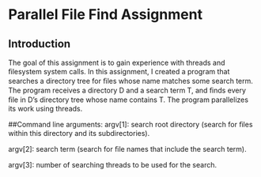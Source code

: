 ﻿# Parallel File Find Assignment  


## Introduction
The goal of this assignment is to gain experience
with threads and ﬁlesystem system calls.
In this assignment, I created a program that searches a directory tree
for ﬁles whose name matches some search term.
The program receives a directory D and a search term T,
and ﬁnds every ﬁle in D’s directory tree whose name contains T.
The program parallelizes its work using threads.

##Command line arguments:
argv[1]: search root directory
(search for ﬁles within this directory and its subdirectories).

argv[2]: search term
 (search for ﬁle names that include the search term). 

argv[3]: number of searching threads to be used for the search.


 


